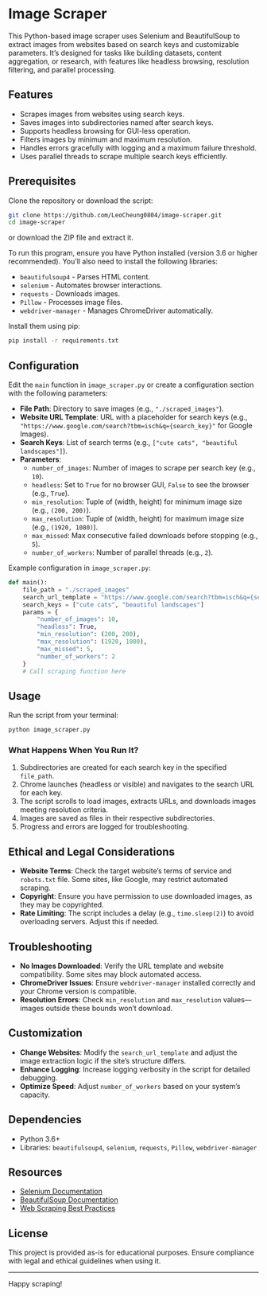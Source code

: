 # Image Scraper

This Python-based image scraper uses Selenium and BeautifulSoup to extract images from websites based on search keys and customizable parameters. It’s designed for tasks like building datasets, content aggregation, or research, with features like headless browsing, resolution filtering, and parallel processing.

## Features
- Scrapes images from websites using search keys.
- Saves images into subdirectories named after search keys.
- Supports headless browsing for GUI-less operation.
- Filters images by minimum and maximum resolution.
- Handles errors gracefully with logging and a maximum failure threshold.
- Uses parallel threads to scrape multiple search keys efficiently.

## Prerequisites
Clone the repository or download the script:
```bash
git clone https://github.com/LeoCheung0804/image-scraper.git
cd image-scraper
```
or download the ZIP file and extract it.

To run this program, ensure you have Python installed (version 3.6 or higher recommended). You’ll also need to install the following libraries:

- `beautifulsoup4` - Parses HTML content.
- `selenium` - Automates browser interactions.
- `requests` - Downloads images.
- `Pillow` - Processes image files.
- `webdriver-manager` - Manages ChromeDriver automatically.

Install them using pip:
```bash
pip install -r requirements.txt
```

## Configuration
Edit the `main` function in `image_scraper.py` or create a configuration section with the following parameters:

- **File Path**: Directory to save images (e.g., `"./scraped_images"`).
- **Website URL Template**: URL with a placeholder for search keys (e.g., `"https://www.google.com/search?tbm=isch&q={search_key}"` for Google Images).
- **Search Keys**: List of search terms (e.g., `["cute cats", "beautiful landscapes"]`).
- **Parameters**:
  - `number_of_images`: Number of images to scrape per search key (e.g., `10`).
  - `headless`: Set to `True` for no browser GUI, `False` to see the browser (e.g., `True`).
  - `min_resolution`: Tuple of (width, height) for minimum image size (e.g., `(200, 200)`).
  - `max_resolution`: Tuple of (width, height) for maximum image size (e.g., `(1920, 1080)`).
  - `max_missed`: Max consecutive failed downloads before stopping (e.g., `5`).
  - `number_of_workers`: Number of parallel threads (e.g., `2`).

Example configuration in `image_scraper.py`:
```python
def main():
    file_path = "./scraped_images"
    search_url_template = "https://www.google.com/search?tbm=isch&q={search_key}"
    search_keys = ["cute cats", "beautiful landscapes"]
    params = {
        "number_of_images": 10,
        "headless": True,
        "min_resolution": (200, 200),
        "max_resolution": (1920, 1080),
        "max_missed": 5,
        "number_of_workers": 2
    }
    # Call scraping function here
```

## Usage
Run the script from your terminal:
```bash
python image_scraper.py
```

### What Happens When You Run It?
1. Subdirectories are created for each search key in the specified `file_path`.
2. Chrome launches (headless or visible) and navigates to the search URL for each key.
3. The script scrolls to load images, extracts URLs, and downloads images meeting resolution criteria.
4. Images are saved as files in their respective subdirectories.
5. Progress and errors are logged for troubleshooting.

## Ethical and Legal Considerations
- **Website Terms**: Check the target website’s terms of service and `robots.txt` file. Some sites, like Google, may restrict automated scraping.
- **Copyright**: Ensure you have permission to use downloaded images, as they may be copyrighted.
- **Rate Limiting**: The script includes a delay (e.g., `time.sleep(2)`) to avoid overloading servers. Adjust this if needed.

## Troubleshooting
- **No Images Downloaded**: Verify the URL template and website compatibility. Some sites may block automated access.
- **ChromeDriver Issues**: Ensure `webdriver-manager` installed correctly and your Chrome version is compatible.
- **Resolution Errors**: Check `min_resolution` and `max_resolution` values—images outside these bounds won’t download.

## Customization
- **Change Websites**: Modify the `search_url_template` and adjust the image extraction logic if the site’s structure differs.
- **Enhance Logging**: Increase logging verbosity in the script for detailed debugging.
- **Optimize Speed**: Adjust `number_of_workers` based on your system’s capacity.

## Dependencies
- Python 3.6+
- Libraries: `beautifulsoup4`, `selenium`, `requests`, `Pillow`, `webdriver-manager`

## Resources
- [Selenium Documentation](https://selenium-python.readthedocs.io/)
- [BeautifulSoup Documentation](https://www.crummy.com/software/BeautifulSoup/bs4/doc/)
- [Web Scraping Best Practices](https://oxylabs.io/blog/web-scraping-best-practices)

## License
This project is provided as-is for educational purposes. Ensure compliance with legal and ethical guidelines when using it.

---

Happy scraping!